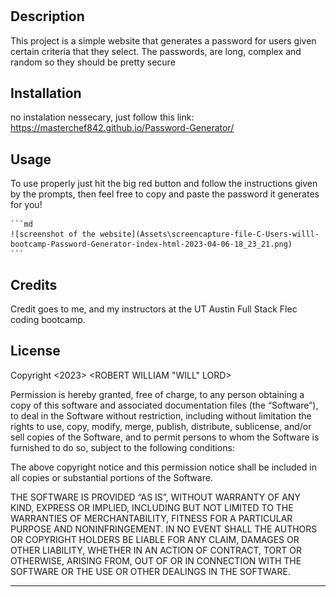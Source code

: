 # <Password-Generator>

## Description

This project is a simple website that generates a password for users given certain criteria that they select. The passwords, are long, complex and random so they should be pretty secure

## Installation

no instalation nessecary, just follow this link:  https://masterchef842.github.io/Password-Generator/

## Usage

To use properly just hit the big red button and follow the instructions given by the prompts, then feel free to copy and paste the password it generates for you!

    ```md
    ![screenshot of the website](Assets\screencapture-file-C-Users-willl-bootcamp-Password-Generator-index-html-2023-04-06-18_23_21.png)
    ```

## Credits

Credit goes to me, and my instructors at the UT Austin Full Stack Flec coding bootcamp.

## License
Copyright <2023> <ROBERT WILLIAM "WILL" LORD>

Permission is hereby granted, free of charge, to any person obtaining a copy of this software and associated documentation files (the “Software”), to deal in the Software without restriction, including without limitation the rights to use, copy, modify, merge, publish, distribute, sublicense, and/or sell copies of the Software, and to permit persons to whom the Software is furnished to do so, subject to the following conditions:

The above copyright notice and this permission notice shall be included in all copies or substantial portions of the Software.

THE SOFTWARE IS PROVIDED “AS IS”, WITHOUT WARRANTY OF ANY KIND, EXPRESS OR IMPLIED, INCLUDING BUT NOT LIMITED TO THE WARRANTIES OF MERCHANTABILITY, FITNESS FOR A PARTICULAR PURPOSE AND NONINFRINGEMENT. IN NO EVENT SHALL THE AUTHORS OR COPYRIGHT HOLDERS BE LIABLE FOR ANY CLAIM, DAMAGES OR OTHER LIABILITY, WHETHER IN AN ACTION OF CONTRACT, TORT OR OTHERWISE, ARISING FROM, OUT OF OR IN CONNECTION WITH THE SOFTWARE OR THE USE OR OTHER DEALINGS IN THE SOFTWARE.

---

